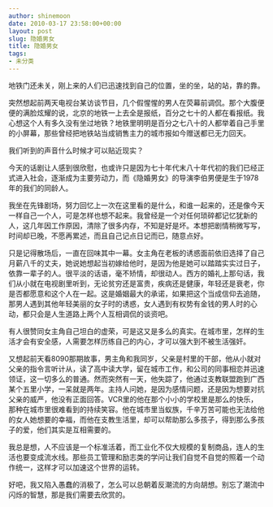 ```yaml
---
author: shinemoon
date: 2010-03-17 23:58:00+00:00
layout: post
slug: 隐婚男女
title: 隐婚男女
tags:
- 未分类
---
```


地铁门还未关，刚上来的人们已迅速找到自己的位置，坐的坐，站的站，靠的靠。

突然想起前两天电视台某访谈节目，几个假惺惺的男人在荧幕前调侃。那个大腹便便的满脸炫耀的说，北京的地铁一上去全是报纸，百分之七十的人都在看报纸。我心想这个人有多久没有坐过地铁？地铁里明明是百分之七八十的人都举着自己手里的小屏幕，那些曾经把地铁站当成销售主力的城市报如今赠送都已无力回天。

我们听到的声音什么时候才可以贴近现实？

今天的话剧让人感到很欣慰，也或许只是因为七十年代末八十年代初的我们已经正式进入社会，逐渐成为主要劳动力，而《隐婚男女》的导演李伯男便是生于1978年的我们的同龄人。

我坐在先锋剧场，努力回忆上一次在这里看的是什么，和谁一起来的，还是像今天一样自己一个人，可是怎样也想不起来。我曾经是一个对任何琐碎都记忆犹新的人，这几年因工作原因，清除了很多内存，不知是好是坏。本想把剧情稍微写写，时间却已晚，不愿再累述，而且自己记点日记而已，随意点好。

只是记得散场后，一直在回味其中一幕。女主角在老板的诱惑面前依旧选择了自己月薪八千的丈夫，她说她想起当初嫁给他时，是因为他是她可以踏踏实实过日子，依靠一辈子的人。很平淡的话语，毫不矫情，却很动人。西方的婚礼上那句话，我们从小就在电视剧里听到，无论贫穷还是富贵，疾病还是健康，年轻还是衰老，你是否都愿意和这个人在一起。这是婚姻最大的承诺，如果把这个当成信仰去追随，那男人遇到其他年轻美丽的女子时的诱惑，女人遇到有权势有金钱的男人时的心动，都只会是人生道路上两个人互相调侃的谈资吧。

有人很赞同女主角自己坦白的虚荣，可是这又是多么的真实。在城市里，怎样的生活才会有安全感，人需要怎样历练自己的内心，才可以强大到不被生活强奸。

又想起前天看8090那期故事，男主角和我同岁，父亲是村里的干部，他从小就对父亲的指令言听计从，读了高中读大学，留在城市工作，和公司的同事相恋并迅速领证，这一切多么的普通。然而突然有一天，他失踪了，他通过支教联盟跑到广西某个五里小学，一呆就是两年。主持人问她，是因为感情问题，还是因为想要对抗父亲的威严，他没有正面回答。VCR里的他在那个小小的学校里是那么的快乐，那种在城市里很难看到的持续笑容。他在城市里当蚁族，千辛万苦可能也无法给他的女人她想要的幸福，而他在支教生活里，却可以帮助那么多孩子，得到那么多孩子的爱，他们其实是互相需要的。

我总是想，人不应该是一个标准活着，而工业化不仅大规模的复制商品，连人的生活也要变成流水线。那些员工管理和励志类的学问让我们自觉不自觉的照着一个动作统一，这样才可以加速这个世界的运转。

好吧，我又陷入愚蠢的消极了，怎么可以总朝着反潮流的方向胡想。别忘了潮流中闪烁的智慧，那是我们需要去欣赏的。
